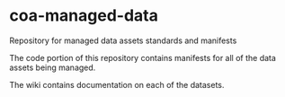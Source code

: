 # coa-managed-data
Repository for managed data assets standards and manifests

The code portion of this repository contains manifests for all of the data assets being managed.

The wiki contains documentation on each of the datasets.
